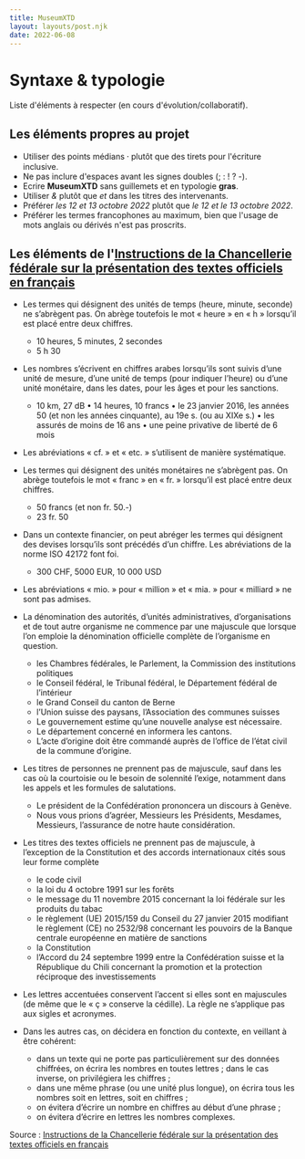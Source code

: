 ```yaml
---
title: MuseumXTD
layout: layouts/post.njk
date: 2022-06-08
---
```

# Syntaxe & typologie
Liste d'éléments à respecter (en cours d'évolution/collaboratif). 

## Les éléments propres au projet
- Utiliser des points médians ⸱ plutôt que des tirets pour l'écriture inclusive.   
- Ne pas inclure d'espaces avant les signes doubles (; : ! ? -). 
- Ecrire **MuseumXTD** sans guillemets et en typologie **gras**. 
- Utiliser *&* plutôt que *et* dans les titres des intervenants.
- Préférer *les 12 et 13 octobre 2022* plutôt que *le 12 et le 13 octobre 2022*. 
- Préférer les termes francophones au maximum, bien que l'usage de mots anglais ou dérivés n'est pas proscrits. 

## Les éléments de l'[Instructions de la Chancellerie fédérale sur la présentation des textes officiels en français](https://www.bk.admin.ch/bk/fr/home/documentation/langues/aides-redaction-et-traduction/instructions-de-la-chancellerie-federale-sur-la-presentation-des.html)
- Les termes qui désignent des unités de temps (heure, minute, seconde) ne s’abrègent pas. On abrège toutefois le mot « heure » en « h » lorsqu’il est placé entre deux chiffres. 
	- 10 heures, 5 minutes, 2 secondes 
	- 5 h 30

- Les nombres s’écrivent en chiffres arabes lorsqu’ils sont suivis d’une unité de mesure, d’une unité de temps (pour indiquer l’heure) ou d’une unité monétaire, dans les dates, pour les âges et pour les sanctions. 
	- 10 km, 27 dB • 14 heures, 10 francs • le 23 janvier 2016, les années 50 (et non les années cinquante), au 19e s. (ou au XIXe s.) • les assurés de moins de 16 ans • une peine privative de liberté de 6 mois
- Les abréviations « cf. » et « etc. » s’utilisent de manière systématique.

- Les termes qui désignent des unités monétaires ne s’abrègent pas. On abrège toutefois le mot « franc » en « fr. » lorsqu’il est placé entre deux chiffres. 
	- 50 francs (et non fr. 50.-) 
	- 23 fr. 50 

- Dans un contexte financier, on peut abréger les termes qui désignent des devises lorsqu’ils sont précédés d’un chiffre. Les abréviations de la norme ISO 42172 font foi. 
	- 300 CHF, 5000 EUR, 10 000 USD

- Les abréviations « mio. » pour « million » et « mia. » pour « milliard » ne sont pas admises.

- La dénomination des autorités, d’unités administratives, d’organisations et de tout autre organisme ne commence par une majuscule que lorsque l’on emploie la dénomination officielle complète de l’organisme en question. 
	- les Chambres fédérales, le Parlement, la Commission des institutions politiques
	- le Conseil fédéral, le Tribunal fédéral, le Département fédéral de l’intérieur
	- le Grand Conseil du canton de Berne
	- l’Union suisse des paysans, l’Association des communes suisses
	- Le gouvernement estime qu’une nouvelle analyse est nécessaire.
	- Le département concerné en informera les cantons.
	- L’acte d’origine doit être commandé auprès de l’office de l’état civil de la commune d’origine.

- Les titres de personnes ne prennent pas de majuscule, sauf dans les cas où la courtoisie ou le besoin de solennité l’exige, notamment dans les appels et les formules de salutations. 
	- Le président de la Confédération prononcera un discours à Genève. 
	- Nous vous prions d’agréer, Messieurs les Présidents, Mesdames, Messieurs, l’assurance de notre haute considération.

- Les titres des textes officiels ne prennent pas de majuscule, à l’exception de la Constitution et des accords internationaux cités sous leur forme complète
	- le code civil
	-  la loi du 4 octobre 1991 sur les forêts
	- le message du 11 novembre 2015 concernant la loi fédérale sur les produits du tabac
	- le règlement (UE) 2015/159 du Conseil du 27 janvier 2015 modifiant le règlement (CE) no 2532/98 concernant les pouvoirs de la Banque centrale européenne en matière de sanctions
	- la Constitution
	- l’Accord du 24 septembre 1999 entre la Confédération suisse et la République du Chili concernant la promotion et la protection réciproque des investissements

- Les lettres accentuées conservent l’accent si elles sont en majuscules (de même que le « ç » conserve la cédille). La règle ne s’applique pas aux sigles et acronymes.

- Dans les autres cas, on décidera en fonction du contexte, en veillant à être cohérent:
	- dans un texte qui ne porte pas particulièrement sur des données chiffrées, on écrira les nombres en toutes lettres ; dans le cas inverse, on privilégiera les chiffres ; 
	- dans une même phrase (ou une unité plus longue), on écrira tous les nombres soit en lettres, soit en chiffres ; 
	- on évitera d’écrire un nombre en chiffres au début d’une phrase ; 
	- on évitera d’écrire en lettres les nombres complexes.


Source : [Instructions de la Chancellerie fédérale sur la présentation des textes officiels en français](https://www.bk.admin.ch/bk/fr/home/documentation/langues/aides-redaction-et-traduction/instructions-de-la-chancellerie-federale-sur-la-presentation-des.html)








